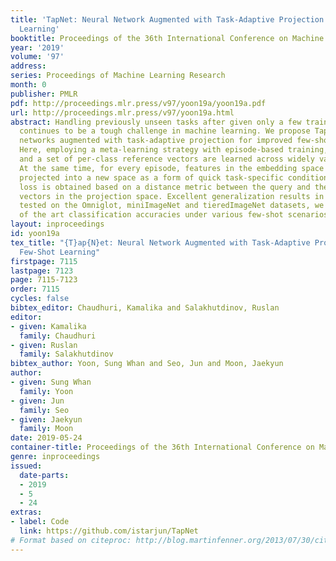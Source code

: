 ```yaml
---
title: 'TapNet: Neural Network Augmented with Task-Adaptive Projection for Few-Shot
  Learning'
booktitle: Proceedings of the 36th International Conference on Machine Learning
year: '2019'
volume: '97'
address: 
series: Proceedings of Machine Learning Research
month: 0
publisher: PMLR
pdf: http://proceedings.mlr.press/v97/yoon19a/yoon19a.pdf
url: http://proceedings.mlr.press/v97/yoon19a.html
abstract: Handling previously unseen tasks after given only a few training examples
  continues to be a tough challenge in machine learning. We propose TapNets, neural
  networks augmented with task-adaptive projection for improved few-shot learning.
  Here, employing a meta-learning strategy with episode-based training, a network
  and a set of per-class reference vectors are learned across widely varying tasks.
  At the same time, for every episode, features in the embedding space are linearly
  projected into a new space as a form of quick task-specific conditioning. The training
  loss is obtained based on a distance metric between the query and the reference
  vectors in the projection space. Excellent generalization results in this way. When
  tested on the Omniglot, miniImageNet and tieredImageNet datasets, we obtain state
  of the art classification accuracies under various few-shot scenarios.
layout: inproceedings
id: yoon19a
tex_title: "{T}ap{N}et: Neural Network Augmented with Task-Adaptive Projection for
  Few-Shot Learning"
firstpage: 7115
lastpage: 7123
page: 7115-7123
order: 7115
cycles: false
bibtex_editor: Chaudhuri, Kamalika and Salakhutdinov, Ruslan
editor:
- given: Kamalika
  family: Chaudhuri
- given: Ruslan
  family: Salakhutdinov
bibtex_author: Yoon, Sung Whan and Seo, Jun and Moon, Jaekyun
author:
- given: Sung Whan
  family: Yoon
- given: Jun
  family: Seo
- given: Jaekyun
  family: Moon
date: 2019-05-24
container-title: Proceedings of the 36th International Conference on Machine Learning
genre: inproceedings
issued:
  date-parts:
  - 2019
  - 5
  - 24
extras:
- label: Code
  link: https://github.com/istarjun/TapNet
# Format based on citeproc: http://blog.martinfenner.org/2013/07/30/citeproc-yaml-for-bibliographies/
---
```

